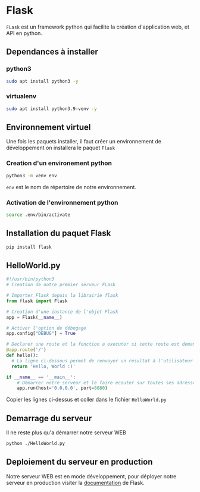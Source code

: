 # Flask
`FLask` est un framework python qui facilite la création d'application web, et API en python.

## Dependances à installer

### python3
```bash
sudo apt install python3 -y
```
### virtualenv
```bash
sudo apt install python3.9-venv -y
```

## Environnement virtuel
Une fois les paquets installer, il faut créer un environnement de développement on installera le paquet `Flask`

### Creation d'un environement python
```bash
python3 -m venv env
```

`env` est le nom de répertoire de notre environnement.

### Activation de l'environnement python

```bash
source .env/bin/activate
```

## Installation du paquet Flask

```bash
pip install flask
```

## HelloWorld.py

```python
#!/usr/bin/python3
# Creation de notre premier serveur FLask

# Importer Flask depuis la librairie flask
from flask import Flask

# Creation d'une instance de l'objet Flask 
app = Flask(__name__)

# Activer l'option de débogage
app.config["DEBUG"] = True

# Declarer une route et la fonction a executer si cette route est demandée.
@app.route('/')
def hello():
  # La ligne ci-dessous permet de renvoyer un résultat à l'utilisateur
  return 'Hello, World :)'

if __name__ == '__main__':
    # Démarrer notre serveur et le faire ecouter sur toutes ses adresses sur le port 8080
    app.run(host='0.0.0.0', port=8080)

```
Copier les lignes ci-dessus et coller dans le fichier `HelloWorld.py`

## Demarrage du serveur

Il ne reste plus qu'a démarrer notre serveur WEB

```bash
python ./HelloWorld.py
```
## Deploiement du serveur en production
Notre serveur WEB est en mode développement, pour déployer notre serveur en production visiter la [documentation](https://flask.palletsprojects.com/en/2.1.x/deploying/) de Flask.
